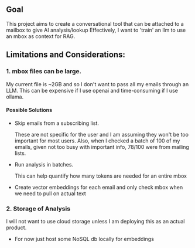 
## Goal

This project aims to create a conversational tool that can be attached to a mailbox to give AI analysis/lookup
Effectively, I want to 'train' an llm to use an mbox as context for RAG.

## Limitations and Considerations:

### 1. mbox files can be large.
My current file is ~2GB and so I don't want to pass all my emails through an LLM. This can be expensive if I use openai and time-consuming if I use ollama.

#### Possible Solutions

- Skip emails from a subscribing list.
    
    These are not specific for the user and I am assuming they won't be too important for most users. Also, when I checked a batch of 100 of my emails, given not too busy with important info, 78/100 were from mailing lists.

- Run analysis in batches.

    This can help quantify how many tokens are needed for an entire mbox

- Create vector embeddings for each email and only check mbox when we need to pull on actual text


### 2. Storage of Analysis

I will not want to use cloud storage unless I am deploying this as an actual product. 

- For now just host some NoSQL db locally for embeddings 

    

